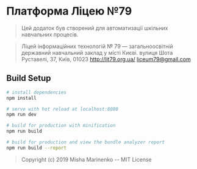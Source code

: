 # Платформа Ліцею №79

> Цей додаток був створений для автоматизації шкільних навчальних процесів.

> Ліцей інформаційних технологій № 79 — загальноосвітній державний навчальний заклад у місті Києві.
 вулиця Шота Руставелі, 37, Київ, 01023   http://lit79.org.ua/   liceum79@gmail.com

## Build Setup

``` bash
# install dependencies
npm install

# serve with hot reload at localhost:8080
npm run dev

# build for production with minification
npm run build

# build for production and view the bundle analyzer report
npm run build --report
```

> Copyright (c) 2019 Misha Marinenko -- MIT License